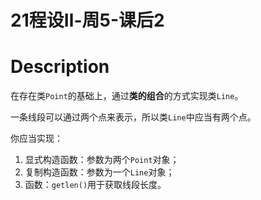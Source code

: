 # 21程设Ⅱ-周5-课后2

# Description
在存在类`Point`的基础上，通过**类的组合**的方式实现类`Line`。

一条线段可以通过两个点来表示，所以类`Line`中应当有两个点。

你应当实现：
1. 显式构造函数：参数为两个`Point`对象；
2. 复制构造函数：参数为一个`Line`对象；
3. 函数：`getlen()`用于获取线段长度。
